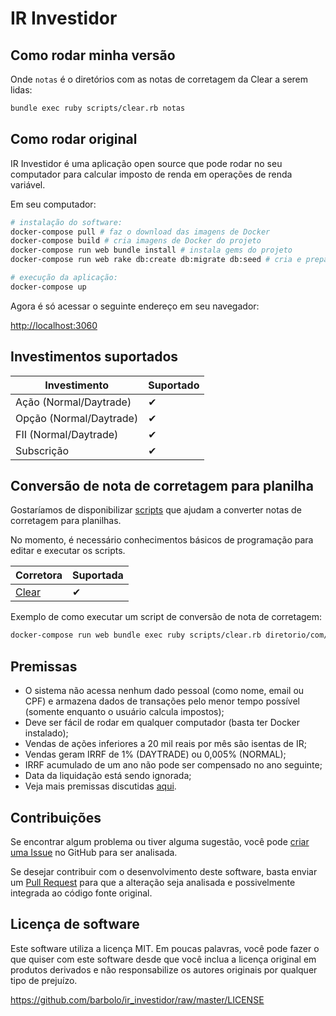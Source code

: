 # IR Investidor

## Como rodar minha versão

Onde `notas` é o diretórios com as notas de corretagem da Clear a serem lidas:

```bash
bundle exec ruby scripts/clear.rb notas
```

## Como rodar original

IR Investidor é uma aplicação open source que pode rodar no seu computador para
calcular imposto de renda em operações de renda variável.

Em seu computador:

```bash
# instalação do software:
docker-compose pull # faz o download das imagens de Docker
docker-compose build # cria imagens de Docker do projeto
docker-compose run web bundle install # instala gems do projeto
docker-compose run web rake db:create db:migrate db:seed # cria e prepara o banco de dados

# execução da aplicação:
docker-compose up
```

Agora é só acessar o seguinte endereço em seu navegador:

[http://localhost:3060](http://localhost:3060/)


## Investimentos suportados

| Investimento            | Suportado |
|-------------------------|-----------|
| Ação (Normal/Daytrade)  | &#10004;  |
| Opção (Normal/Daytrade) | &#10004;  |
| FII (Normal/Daytrade)   | &#10004;  |
| Subscrição              | &#10004;  |


## Conversão de nota de corretagem para planilha

Gostaríamos de disponibilizar [scripts](scripts/) que ajudam a converter notas
de corretagem para planilhas.

No momento, é necessário conhecimentos básicos de programação para editar e
executar os scripts.

| Corretora                 | Suportada |
|---------------------------|-----------|
| [Clear](scripts/clear.rb) | &#10004;  |


Exemplo de como executar um script de conversão de nota de corretagem:

```bash
docker-compose run web bundle exec ruby scripts/clear.rb diretorio/com/pdfs/de/notas/de/corretagem/da/clear/
```

## Premissas

- O sistema não acessa nenhum dado pessoal (como nome, email ou CPF) e armazena
  dados de transações pelo menor tempo possível (somente enquanto o usuário
  calcula impostos);
- Deve ser fácil de rodar em qualquer computador (basta ter Docker instalado);
- Vendas de ações inferiores a 20 mil reais por mês são isentas de IR;
- Vendas geram IRRF de 1% (DAYTRADE) ou 0,005% (NORMAL);
- IRRF acumulado de um ano não pode ser compensado no ano seguinte;
- Data da liquidação está sendo ignorada;
- Veja mais premissas discutidas [aqui](https://github.com/barbolo/ir_investidor/wiki/Decis%C3%B5es-que-consideramos-para-calcular-Imposto-de-Renda).

## Contribuições

Se encontrar algum problema ou tiver alguma sugestão, você pode
[criar uma Issue](https://github.com/barbolo/ir_investidor/issues/new) no GitHub
para ser analisada.

Se desejar contribuir com o desenvolvimento deste software, basta enviar um
[Pull Request](https://github.com/barbolo/ir_investidor/pulls) para que a
alteração seja analisada e possivelmente integrada ao código fonte original.


## Licença de software

Este software utiliza a licença MIT. Em poucas palavras, você pode fazer o que
quiser com este software desde que você inclua a licença original em produtos
derivados e não responsabilize os autores originais por qualquer tipo de
prejuízo.

https://github.com/barbolo/ir_investidor/raw/master/LICENSE
